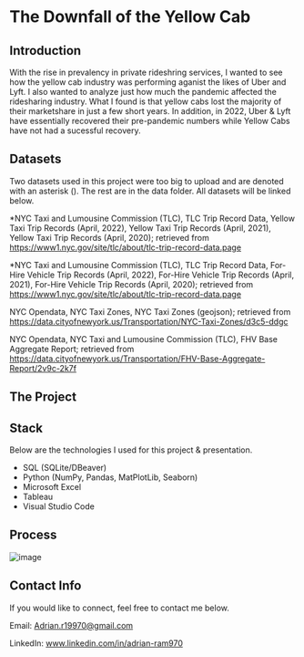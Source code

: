 # The Downfall of the Yellow Cab
 
## Introduction

With the rise in prevalency in private rideshring services, I wanted to see how the yellow cab industry was performing aganist the likes of Uber and Lyft. I also wanted to analyze just how much the pandemic affected the ridesharing industry. What I found is that yellow cabs lost the majority of their marketshare in just a few short years. In addition, in 2022, Uber & Lyft have essentially recovered their pre-pandemic numbers while Yellow Cabs have not had a sucessful recovery.

## Datasets

Two datasets used in this project were too big to upload and are denoted with an asterisk (). The rest are in the data folder. All datasets will be linked below.

*NYC Taxi and Lumousine Commission (TLC), TLC Trip Record Data, Yellow Taxi Trip Records (April, 2022), Yellow Taxi Trip Records (April, 2021), Yellow Taxi Trip Records (April, 2020); retrieved from https://www1.nyc.gov/site/tlc/about/tlc-trip-record-data.page

*NYC Taxi and Lumousine Commission (TLC), TLC Trip Record Data, For-Hire Vehicle Trip Records (April, 2022), For-Hire Vehicle Trip Records (April, 2021), For-Hire Vehicle Trip Records (April, 2020); retrieved from https://www1.nyc.gov/site/tlc/about/tlc-trip-record-data.page

NYC Opendata, NYC Taxi Zones, NYC Taxi Zones (geojson); retrieved from https://data.cityofnewyork.us/Transportation/NYC-Taxi-Zones/d3c5-ddgc

NYC Opendata, NYC Taxi and Lumousine Commission (TLC), FHV Base Aggregate Report; retrieved from https://data.cityofnewyork.us/Transportation/FHV-Base-Aggregate-Report/2v9c-2k7f


## The Project



## Stack

Below are the technologies I used for this project & presentation.

* SQL (SQLite/DBeaver)
* Python (NumPy, Pandas, MatPlotLib, Seaborn)
* Microsoft Excel
* Tableau
* Visual Studio Code

## Process

![image](https://user-images.githubusercontent.com/48028938/178057736-8dcb7e3a-a000-43f8-ae04-6133ab849d76.png)

## Contact Info

If you would like to connect, feel free to contact me below.

Email: Adrian.r19970@gmail.com

LinkedIn: www.linkedin.com/in/adrian-ram970 
